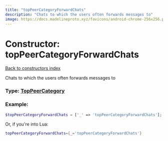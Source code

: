 ```yaml
---
title: "topPeerCategoryForwardChats"
description: "Chats to which the users often forwards messages to"
image: https://docs.madelineproto.xyz/favicons/android-chrome-256x256.png
---
```

# Constructor: topPeerCategoryForwardChats  
[Back to constructors index](index.md)



Chats to which the users often forwards messages to




### Type: [TopPeerCategory](../types/TopPeerCategory.md)


### Example:

```php
$topPeerCategoryForwardChats = ['_' => 'topPeerCategoryForwardChats'];
```  


Or, if you're into Lua:

```lua
topPeerCategoryForwardChats={_='topPeerCategoryForwardChats'}

```


